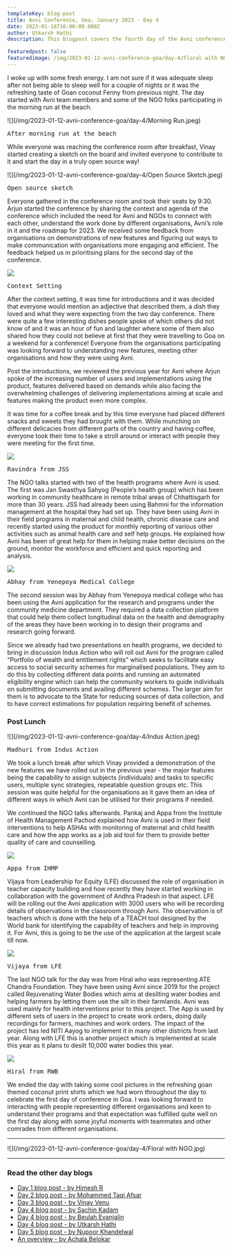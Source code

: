 ```yaml
---
templateKey: blog-post
title: Avni Conference, Goa, January 2023 - Day 4
date: 2023-01-16T16:00:00.000Z
author: Utkarsh Hathi
description: This blogpost covers the fourth day of the Avni conference which includes the participation of various NGOs who have been using Avni in their programs.

featuredpost: false 
featuredimage: /img/2023-01-12-avni-conference-goa/day-4/Floral with NGO.jpg
---
```


I woke up with some fresh energy. I am not sure if it was adequate sleep after not being able to sleep well for a couple of nights or it was the refreshing taste of Goan coconut Fenny from previous night. The day started with Avni team members and some of the NGO folks participating in the morning run at the beach. 

![](/img/2023-01-12-avni-conference-goa/day-4/Morning Run.jpeg)
<pre>After morning run at the beach</pre>

While everyone was reaching the conference room after breakfast, Vinay started creating a sketch on the board and invited everyone to contribute to it and start the day in a truly open source way! 

![](/img/2023-01-12-avni-conference-goa/day-4/Open Source Sketch.jpeg)
<pre>Open source sketch</pre>

Everyone gathered in the conference room and took their seats by 9:30. Arjun started the conference by sharing the context and agenda of the conference which included the need for Avni and NGOs to connect with each other, understand the work done by different organisations, Avni’s role in it and the roadmap for 2023. We received some feedback from organisations on demonstrations of new features and figuring out ways to make communication with organisations more engaging and efficient. The feedback helped us in prioritising plans for the second day of the conference.

![](/img/2023-01-12-avni-conference-goa/day-4/Intro.jpeg)
<pre>Context Setting</pre>

After the context setting, it was time for introductions and it was decided that everyone would mention an adjective that described them, a dish they loved and what they were expecting from the two day conference. There were quite a few interesting dishes people spoke of which others did not know of and it was an hour of fun and laughter where some of them also shared how they could not believe at first that they were travelling to Goa on a weekend for a conference! Everyone from the organisations participating was looking forward to understanding new features, meeting other organisations and how they were using Avni.

Post the introductions, we reviewed the previous year for Avni where Arjun spoke of the increasing number of users and implementations using the product, features delivered based on demands while also facing the overwhelming challenges of delivering implementations aiming at scale and features making the product even more complex. 

It was time for a coffee break and by this time everyone had placed different snacks and sweets they had brought with them. While munching on different delicacies from different parts of the country and having coffee, everyone took their time to take a stroll around or interact with people they were meeting for the first time.

![](/img/2023-01-12-avni-conference-goa/day-4/Ravi.jpeg)
<pre>Ravindra from JSS</pre>

The NGO talks started with two of the health programs where Avni is used. The first was Jan Swasthya Sahyog (People’s health group) which has been working in community healthcare in remote tribal areas of Chhattisgarh for more than 30 years. JSS had already been using Bahmni for the information management at the hospital they had set up. They have been using Avni in their field programs in maternal and child health, chronic disease care and recently started using the product for monthly reporting of various other activities such as animal health care and self help groups. He explained how Avni has been of great help for them in helping make better decisions on the ground, monitor the workforce and efficient and quick reporting and analysis.

![](/img/2023-01-12-avni-conference-goa/day-4/HDSS.jpeg)
<pre>Abhay from Yenepoya Medical College</pre>

The second session was by Abhay from Yenepoya medical college who has been using the Avni application for the research and programs under the community medicine department. They required a data collection platform that could help them collect longitudinal data on the health and demography of the areas they have been working in to design their programs and research going forward.

Since we already had two presentations on health programs, we decided to bring in discussion Indus Action who will roll out Avni for the program called “Portfolio of wealth and entitlement rights” which seeks to facilitate easy access to social security schemes for marginalised populations. They aim to do this by collecting different data points and running an automated eligibility engine which can help the community workers to guide individuals on submitting documents and availing different schemes. The larger aim for them is to advocate to the State for reducing sources of data collection, and to have correct estimations for population requiring benefit of schemes. 

### Post Lunch

![](/img/2023-01-12-avni-conference-goa/day-4/Indus Action.jpeg)
<pre>Madhuri from Indus Action</pre>
We took a lunch break after which Vinay provided a demonstration of the new features we have rolled out in the previous year - the major features being the capability to assign subjects (individuals) and tasks to specific users, multiple sync strategies, repeatable question groups etc. This session was quite helpful for the organisations as it gave them an idea of different ways in which Avni can be utilised for their programs if needed.

We continued the NGO talks afterwards. Pankaj and Appa from the Institute of Health Management Pachod explained how Avni is used in their field interventions to help ASHAs with monitoring of maternal and child health care and how the app works as a job aid tool for them to provide better quality of care and counselling.

![](/img/2023-01-12-avni-conference-goa/day-4/IHMP.jpg)
<pre>Appa from IHMP</pre>

Vijaya from Leadership for Equity (LFE) discussed the role of organisation in teacher capacity building and how recently they have started working in collaboration with the government of Andhra Pradesh in that aspect. LFE will be rolling out the Avni application with 3000 users who will be recording details of observations in the classroom through Avni. The observation is of teachers which is done with the help of a TEACH tool designed by the World bank for identifying the capability of teachers and help in improving it. For Avni, this is going to be the use of the application at the largest scale till now.


![](/img/2023-01-12-avni-conference-goa/day-4/LFE.jpeg)
<pre>Vijaya from LFE</pre>

The last NGO talk for the day was from Hiral who was representing ATE Chandra Foundation. They have been using Avni since 2019 for the project called Rejuvenating Water Bodies which aims at desilting water bodies and helping farmers by letting them use the silt in their farmlands. Avni was used mainly for health interventions prior to this project. The App is used by different sets of users in the project to create work orders, doing daily recordings for farmers, machines and work orders. The impact of the project has led NITI Aayog to implement it in many other districts from last year. Along with LFE this is another project which is implemented at scale this year as it plans to desilt 10,000 water bodies this year.

![](/img/2023-01-12-avni-conference-goa/day-4/RWB.jpeg)
<pre>Hiral from RWB</pre>

We ended the day with taking some cool pictures in the refreshing goan themed coconut print shirts which we had worn throughout the day to celebrate the first day of conference in Goa.  I was looking forward to interacting with people representing different organisations and keen to understand their programs and that expectation was fulfilled quite well on the first day along with some joyful moments with teammates and other comrades from different organisations.

----------------------------

![](/img/2023-01-12-avni-conference-goa/day-4/Floral with NGO.jpg)

----------------------------
### Read the other day blogs

* [Day 1 blog post - by Himesh R](https://avniproject.org/blog/2023-01-12-avni-conference-goa-day-1/)
* [Day 2 blog post - by Mohammed Taqi Afsar](https://avniproject.org/blog/2023-01-13-avni-conference-goa-day-2/)
* [Day 3 blog post - by Vinay Venu](https://avniproject.org/blog/2023-01-14-avni-conference-goa-day-3/)
* [Day 4 blog post - by Sachin Kadam](https://avniproject.org/blog/2023-01-15-avni-conference-goa-day-4/)
* [Day 4 blog post - by Beulah Evanjalin](https://avniproject.org/blog/2023-01-17-avni-conference-goa-day-4/)
* [Day 4 blog post - by Utkarsh Hathi](https://avniproject.org/blog/2023-01-18-avni-conference-goa-day-4/)
* [Day 5 blog post - by Nupoor Khandelwal](https://avniproject.org/blog/2023-01-16-avni-conference-goa-day-5/)
* [An overview - by Achala Belokar](https://avniproject.org/blog/2023-01-19-avni-conference-goa-all-days/)
